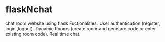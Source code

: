 # flaskNchat
chat room website using flask
Fuctionalities: 
User authentication (register, login ,logout).
Dynamic Rooms (create room and genetare code or enter existing room code).
Real time chat.
